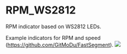 

# RPM_WS2812

RPM indicator based on WS2812 LEDs.


Example indicators for RPM and speed (https://github.com/GitMoDu/FastSegment).
![](https://raw.githubusercontent.com/GitMoDu/RPMWS2812/master/media/RPMWS2812_sample.gif)







